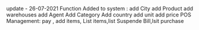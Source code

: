 
update - 26-07-2021
Function Added to system :
add City
add Product
add warehouses
add Agent
Add Category
Add country
add unit
add price
POS Management:
        pay , add items, List items,list Suspende Bill,lsit purchase
